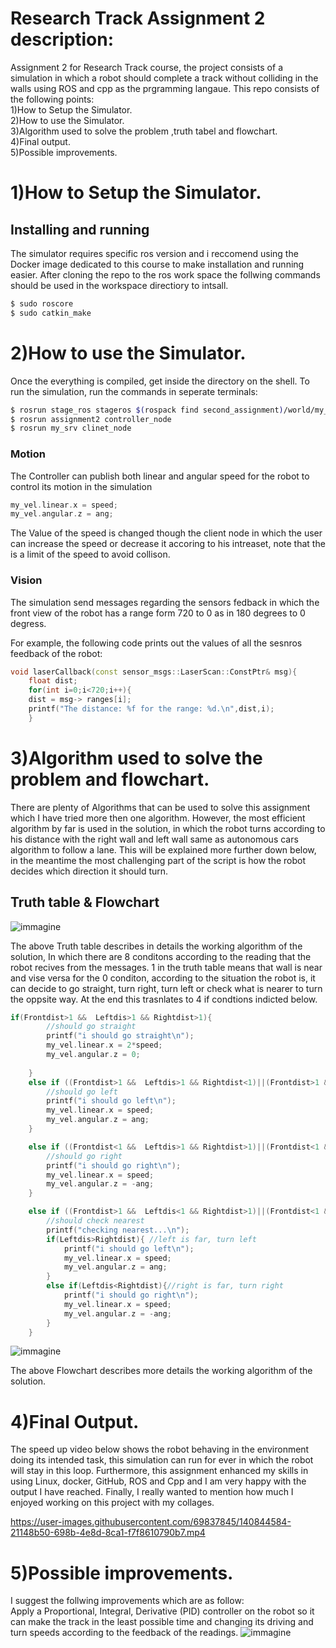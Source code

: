 # Research Track Assignment 2 description:
Assignment 2 for Research Track course, the project consists of a simulation in which a robot should complete a track without colliding in the walls using ROS and cpp as the prgramming langaue.
This repo consists of the following points:  
 1)How to Setup the Simulator.  
 2)How to use the Simulator.  
 3)Algorithm used to solve the problem ,truth tabel and flowchart.  
 4)Final output.  
 5)Possible improvements.  

1)How to Setup the Simulator.  
================================

Installing and running
----------------------

The simulator requires specific ros version and i reccomend using the Docker image dedicated to this course to make installation and running easier. After cloning the repo to the ros work space the follwing commands should be used in the workspace directiory to intsall.

```bash
$ sudo roscore
$ sudo catkin_make
```

2)How to use the Simulator.  
================================
Once the everything is compiled, get inside the directory on the shell. To run the simulation, run the commands in seperate terminals:

```bash
$ rosrun stage_ros stageros $(rospack find second_assignment)/world/my_world.world
$ rosrun assignment2 controller_node 
$ rosrun my_srv clinet_node 
```

### Motion ###

The Controller can publish both linear and angular speed for the robot to control its motion in the simulation

```cpp
my_vel.linear.x = speed;
my_vel.angular.z = ang;
```
The Value of the speed is changed though the client node in which the user can increase the speed or decrease it accoring to his intreaset, note that the is a limit of the speed to avoid collison.


### Vision ###

The simulation send messages regarding the sensors fedback in which the front view of the robot has a range form 720 to 0 as in 180 degrees to 0 degress.

For example, the following code prints out the values of all the sesnros feedback of the robot:

```cpp
void laserCallback(const sensor_msgs::LaserScan::ConstPtr& msg){
    float dist;
    for(int i=0;i<720;i++){
    dist = msg-> ranges[i];
    printf("The distance: %f for the range: %d.\n",dist,i);
    }
```


3)Algorithm used to solve the problem and flowchart. 
================================
There are plenty of Algorithms that can be used to solve this assignment which I have tried more then one algorithm.
However, the most efficient algorithm by far is used in the solution, in which the robot turns according to his distance with the right wall and left wall same as autonomous cars algorithm to follow a lane. This will be explained more further down below, in the meantime the most challenging part of the script is how the robot decides which direction it should turn.  

Truth table & Flowchart
---------

![immagine](256583744_494398871604484_5622079301912611396_n.png)  

The above Truth table describes in details the working algorithm of the solution, In which there are 8 conditons according to the reading that the robot recives from the messages. 1 in the truth table means that wall is near and vise versa for the 0 conditon, according to the situation the robot is, it can decide to go straight, turn right, turn left or check what is nearer to turn the oppsite way. At the end this trasnlates to 4 if condtions indicted below.

```cpp
if(Frontdist>1 &&  Leftdis>1 && Rightdist>1){
		//should go straight
		printf("i should go straight\n");
		my_vel.linear.x = 2*speed;
		my_vel.angular.z = 0;
	
	}
	else if ((Frontdist>1 &&  Leftdis>1 && Rightdist<1)||(Frontdist>1 &&  Leftdis<1 && Rightdist<1)){
		//should go left
		printf("i should go left\n");
		my_vel.linear.x = speed;
		my_vel.angular.z = ang;
	}

	else if ((Frontdist<1 &&  Leftdis>1 && Rightdist>1)||(Frontdist<1 &&  Leftdis<1 && Rightdist>1)){
		//should go right
		printf("i should go right\n");
		my_vel.linear.x = speed;
		my_vel.angular.z = -ang;
	}

	else if ((Frontdist>1 &&  Leftdis<1 && Rightdist>1)||(Frontdist<1 &&  Leftdis>1 && Rightdist<1)||(Frontdist<1 &&  Leftdis<1 && Rightdist<1)){
		//should check nearest
		printf("checking nearest...\n");
		if(Leftdis>Rightdist){ //left is far, turn left
			printf("i should go left\n");
			my_vel.linear.x = speed;
			my_vel.angular.z = ang;
		}
		else if(Leftdis<Rightdist){//right is far, turn right
			printf("i should go right\n");
			my_vel.linear.x = speed;
			my_vel.angular.z = -ang;
		}
	}
```


![immagine](256583744_494398871604484_5622079301912611396_n.png)  

The above Flowchart describes more details the working algorithm of the solution.

4)Final Output. 
================================
The speed up video below shows the robot behaving in the environment doing its intended task, this simulation can run for ever in which the robot will stay in this loop. Furthermore, this assignment enhanced my skills in using Linux, docker, GitHub, ROS and Cpp and I am very happy with the output I have reached.
Finally, I really wanted to mention how much I enjoyed working on this project with my collages.  



https://user-images.githubusercontent.com/69837845/140844584-21148b50-698b-4e8d-8ca1-f7f8610790b7.mp4

5)Possible improvements.  
================================
I suggest the follwing improvements which are as follow:  
     Apply a Proportional, Integral, Derivative (PID) controller on the robot so it can make the track in the least possible time and changing its driving and turn speeds according to the feedback of the readings. 
            ![immagine](https://blog.west-cs.com/hs-fs/hub/331798/file-489926128-gif/Blog_Pictures/What_is_PID_Control.gif?t=1528717719517)  
